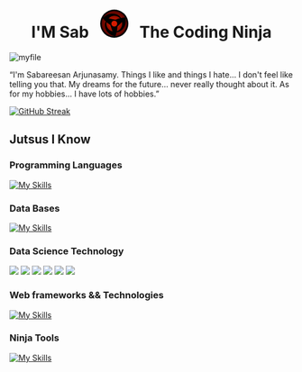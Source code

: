 <h1 align="center"> I'M Sab &nbsp; 
<img src="https://github.com/SabareesanArjunasamy/SabareesanArjunasamy/blob/main/17438b15b21445693df7ef9b1ea52bb7_w200.gif?raw=true" alt="Trulli" width="50" height="50" style="border-radius: 50%">
&nbsp; The Coding Ninja</h1>

 ![myfile](https://64.media.tumblr.com/f2a53831ea31778e3dcbe6cfaf8e4c30/tumblr_p6ez5aCuO61x0j068o1_500.gif)
 
 “I'm Sabareesan Arjunasamy. Things I like and things I hate… I don't feel like telling you that. My dreams for the future… never really thought about it. As for my hobbies… I have lots of hobbies.”
 
 [![GitHub Streak](https://streak-stats.demolab.com/?user=SabareesanArjunasamy&theme=dark)](https://git.io/streak-stats)
 
 ## Jutsus I Know
 ### Programming Languages
 [![My Skills](https://skillicons.dev/icons?i=python,java,c,cpp,scala,javascript,typescript&perline=10)](https://skillicons.dev)
 
 ### Data Bases
 [![My Skills](https://skillicons.dev/icons?i=mysql,postgres,mongodb,clickhouse,sqlite&perline=10)](https://skillicons.dev)
 
 ### Data Science Technology
<p>
<img src="https://img.shields.io/badge/Numpy-777BB4?style=for-the-badge&logo=numpy&logoColor=white" />
<img src="https://img.shields.io/badge/Pandas-2C2D72?style=for-the-badge&logo=pandas&logoColor=white" />
<img src="https://img.shields.io/badge/Plotly-239120?style=for-the-badge&logo=plotly&logoColor=white" />
<img src="https://img.shields.io/badge/PyTorch-EE4C2C?style=for-the-badge&logo=PyTorch&logoColor=white" />
<img src="https://img.shields.io/badge/json-5E5C5C?style=for-the-badge&logo=json&logoColor=white" />
<img src="https://img.shields.io/badge/Jupyter-F37626.svg?&style=for-the-badge&logo=Jupyter&logoColor=white" />
</p>
  
 ### Web frameworks && Technologies
 [![My Skills](https://skillicons.dev/icons?i=html,css,nodejs,react,django&perline=10)](https://skillicons.dev)
 
 ### Ninja Tools
  [![My Skills](https://skillicons.dev/icons?i=git,github,gitlab,linux,raspberrypi,vscode,idea&perline=10)](https://skillicons.dev)



